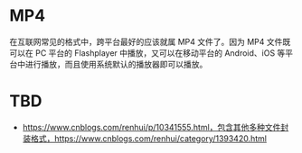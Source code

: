 # MP4

在互联网常见的格式中，跨平台最好的应该就属 MP4 文件了。因为 MP4 文件既可以在 PC 平台的 Flashplayer 中播放，又可以在移动平台的 Android、iOS 等平台中进行播放，而且使用系统默认的播放器即可以播放。

# TBD

- https://www.cnblogs.com/renhui/p/10341555.html，包含其他多种文件封装格式，https://www.cnblogs.com/renhui/category/1393420.html
